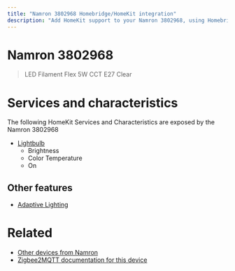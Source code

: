 ```yaml
---
title: "Namron 3802968 Homebridge/HomeKit integration"
description: "Add HomeKit support to your Namron 3802968, using Homebridge, Zigbee2MQTT and homebridge-z2m."
---
```

<!---
This file has been GENERATED using src/docgen/docgen.ts
DO NOT EDIT THIS FILE MANUALLY!
-->
# Namron 3802968
> LED Filament Flex 5W CCT E27 Clear


# Services and characteristics
The following HomeKit Services and Characteristics are exposed by
the Namron 3802968

* [Lightbulb](../../light.md)
  * Brightness
  * Color Temperature
  * On

## Other features
* [Adaptive Lighting](../../light.md)

# Related
* [Other devices from Namron](../index.md#namron)
* [Zigbee2MQTT documentation for this device](https://www.zigbee2mqtt.io/devices/3802968.html)